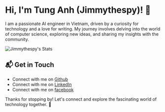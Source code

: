 # Hi, I'm Tung Anh (Jimmythespy)! 👋

I am a passionate AI engineer in Vietnam, driven by a curiosity for technology and a love for writing. My journey involves delving into the world of computer science, exploring new ideas, and sharing my insights with the community.

![Jimmythespy's Stats](https://github-readme-stats.vercel.app/api?username=Jimmythespy&theme=vue-dark&show_icons=true&hide_border=true&count_private=true)

## 📬 Get in Touch

- Connect with me on [Github](https://)
- Connect with me on [LinkedIn](https://)
- Connect with me on [facebook](https://theenthusiast.dev)

Thanks for stopping by! Let's connect and explore the fascinating world of technology together. 🚀



<!--

Here are some ideas to get you started:

- 🔭 I’m currently working on ...
- 🌱 I’m currently learning ...
- 👯 I’m looking to collaborate on ...
- 🤔 I’m looking for help with ...
- 💬 Ask me about ...
- 📫 How to reach me: ...
- 😄 Pronouns: ...
- ⚡ Fun fact: ...
-->
